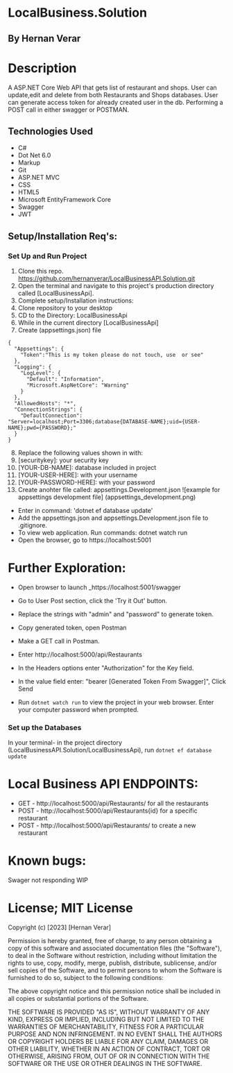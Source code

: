 
# LocalBusiness.Solution


## By Hernan Verar

# Description 
A ASP.NET Core Web API that gets list of restaurant and shops.  User can update,edit and delete from both Restaurants and Shops databases.  User can generate access token for already created user in the db.  Performing a POST call in either swagger or POSTMAN.

## Technologies Used
* C#
* Dot Net 6.0
* Markup
* Git
* ASP.NET MVC
* CSS
* HTML5
* Microsoft EntityFramework Core
* Swagger
* JWT

## Setup/Installation Req's:

### Set Up and Run Project
1. Clone this repo. https://github.com/hernanverar/LocalBusinessAPI.Solution.git
2. Open the terminal and navigate to this project's production directory called [LocalBusinessApi].
3. Complete setup/Installation instructions:
4. Clone repository to your desktop 
5. CD to the Directory: LocalBusinessApi
6. While in the current directory [LocalBusinessApi]  
7. Create (appsettings.json) file 

``````
{
  "Appsettings": {
    "Token":"This is my token please do not touch, use  or see"
  },
  "Logging": {
    "LogLevel": {
      "Default": "Information",
      "Microsoft.AspNetCore": "Warning"
    }
  },
  "AllowedHosts": "*",
  "ConnectionStrings": {
    "DefaultConnection": "Server=localhost;Port=3306;database{DATABASE-NAME};uid={USER-NAME};pwd={PASSWORD};"
  }
}
``````

8. Replace the following values shown in with: 
9. [securitykey]: your security key
10. [YOUR-DB-NAME]: database included in project
11. [YOUR-USER-HERE]: with your username
12. [YOUR-PASSWORD-HERE]: with your password
13. Create anohter file called: appsettings.Development.json ![example for appsettings development file] (appsettings_development.png) 
* Enter in command: 'dotnet ef database update'
* Add the appsettings.json and appsettings.Development.json file to .gitignore.
* To view web application. Run commands: dotnet watch run 
* Open the browser, go to https://localhost:5001
# Further Exploration:
* Open browser to launch _https://localhost:5001/swagger
* Go to User Post section, click the 'Try it Out' button. 
* Replace the strings with "admin" and "password" to generate token. 
* Copy generated token, open Postman
* Make a GET call in Postman. 
* Enter http://localhost:5000/api/Restaurants
* In the Headers options enter "Authorization" for the Key field. 
* In the value field enter: "bearer [Generated Token From Swagger]", Click Send


* Run ```dotnet watch run``` to view the project in your web browser. Enter your computer password when prompted.


### Set up the Databases

In your terminal- in the project directory (LocalBusinessAPI.Solution/LocalBusinessApi), run ```dotnet ef database update```

# Local Business API ENDPOINTS:
* GET - http://localhost:5000/api/Restaurants/ for all the restaurants
* POST - http://localhost:5000/api/Restaurants{id} for a specific restaurant
* POST - http://localhost:5000/api/Restaurants/ to create a new restaurant 


# Known bugs: 
  Swager not responding WIP

# License; MIT License

Copyright (c) [2023] [Hernan Verar]

Permission is hereby granted, free of charge, to any person obtaining a copy of this software and associated documentation files (the "Software"), to deal in the Software without restriction, including without limitation the rights to use, copy, modify, merge, publish, distribute, sublicense, and/or sell copies of the Software, and to permit persons to whom the Software is furnished to do so, subject to the following conditions:

The above copyright notice and this permission notice shall be included in all copies or substantial portions of the Software.

THE SOFTWARE IS PROVIDED "AS IS", WITHOUT WARRANTY OF ANY KIND, EXPRESS OR IMPLIED, INCLUDING BUT NOT LIMITED TO THE WARRANTIES OF MERCHANTABILITY, FITNESS FOR A PARTICULAR PURPOSE AND NON INFRINGEMENT. IN NO EVENT SHALL THE AUTHORS OR COPYRIGHT HOLDERS BE LIABLE FOR ANY CLAIM, DAMAGES OR OTHER LIABILITY, WHETHER IN AN ACTION OF CONTRACT, TORT OR OTHERWISE, ARISING FROM, OUT OF OR IN CONNECTION WITH THE SOFTWARE OR THE USE OR OTHER DEALINGS IN THE SOFTWARE.